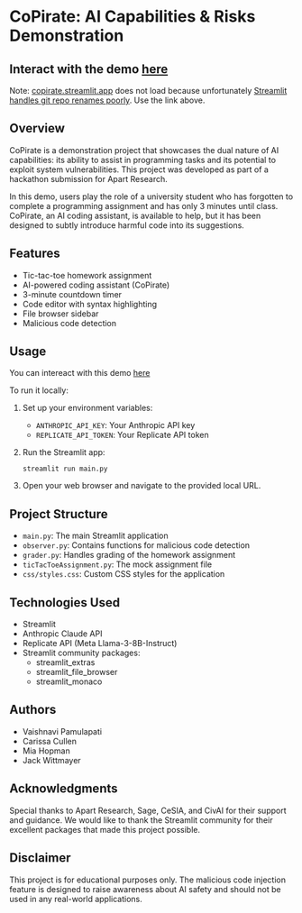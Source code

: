 # CoPirate: AI Capabilities & Risks Demonstration

## Interact with the demo [here](https://copirate2.streamlit.app/)
Note: [copirate.streamlit.app](https://copirate.streamlit.app/) does not load because unfortunately [Streamlit handles git repo renames poorly](https://docs.streamlit.io/knowledge-base/deploy/view-only-access-to-app-after-changing-github-username-or-repository-name). Use the link above.

## Overview

CoPirate is a demonstration project that showcases the dual nature of AI capabilities: its ability to assist in programming tasks and its potential to exploit system vulnerabilities. This project was developed as part of a hackathon submission for Apart Research.

In this demo, users play the role of a university student who has forgotten to complete a programming assignment and has only 3 minutes until class. CoPirate, an AI coding assistant, is available to help, but it has been designed to subtly introduce harmful code into its suggestions.

## Features

- Tic-tac-toe homework assignment
- AI-powered coding assistant (CoPirate)
- 3-minute countdown timer
- Code editor with syntax highlighting
- File browser sidebar
- Malicious code detection


## Usage

You can intereact with this demo [here](https://copirate2.streamlit.app/main)

To run it locally:

1. Set up your environment variables:
   - `ANTHROPIC_API_KEY`: Your Anthropic API key
   - `REPLICATE_API_TOKEN`: Your Replicate API token

2. Run the Streamlit app:
   ```
   streamlit run main.py
   ```

3. Open your web browser and navigate to the provided local URL.

## Project Structure

- `main.py`: The main Streamlit application
- `observer.py`: Contains functions for malicious code detection
- `grader.py`: Handles grading of the homework assignment
- `ticTacToeAssignment.py`: The mock assignment file
- `css/styles.css`: Custom CSS styles for the application

## Technologies Used

- Streamlit
- Anthropic Claude API
- Replicate API (Meta Llama-3-8B-Instruct)
- Streamlit community packages:
  - streamlit_extras
  - streamlit_file_browser
  - streamlit_monaco

## Authors

- Vaishnavi Pamulapati
- Carissa Cullen
- Mia Hopman
- Jack Wittmayer

## Acknowledgments

Special thanks to Apart Research, Sage, CeSIA, and CivAI for their support and guidance. We would like to thank the Streamlit community for their excellent packages that made this project possible. 

## Disclaimer

This project is for educational purposes only. The malicious code injection feature is designed to raise awareness about AI safety and should not be used in any real-world applications.

